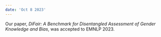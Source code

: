 ```yaml
---
date: 'Oct 8 2023'
---
```

Our paper, *DiFair: A Benchmark for Disentangled Assessment of Gender Knowledge and Bias*, was accepted to EMNLP 2023.